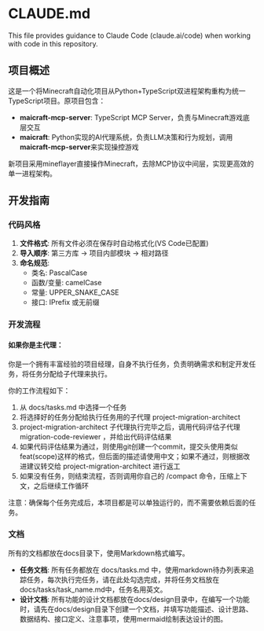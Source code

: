 # CLAUDE.md

This file provides guidance to Claude Code (claude.ai/code) when working with code in this repository.

## 项目概述

这是一个将Minecraft自动化项目从Python+TypeScript双进程架构重构为统一TypeScript项目。原项目包含：

- **maicraft-mcp-server**: TypeScript MCP Server，负责与Minecraft游戏底层交互
- **maicraft**: Python实现的AI代理系统，负责LLM决策和行为规划，调用**maicraft-mcp-server**来实现操控游戏

新项目采用mineflayer直接操作Minecraft，去除MCP协议中间层，实现更高效的单一进程架构。

## 开发指南

### 代码风格
1. **文件格式**: 所有文件必须在保存时自动格式化(VS Code已配置)
2. **导入顺序**: 第三方库 → 项目内部模块 → 相对路径
3. **命名规范**:
   - 类名: PascalCase
   - 函数/变量: camelCase
   - 常量: UPPER_SNAKE_CASE
   - 接口: IPrefix 或无前缀


### 开发流程

#### 如果你是主代理：

你是一个拥有丰富经验的项目经理，自身不执行任务，负责明确需求和制定开发任务，将任务分配给子代理来执行。

你的工作流程如下：

1. 从 docs/tasks.md 中选择一个任务
2. 将选择好的任务分配给执行任务用的子代理 project-migration-architect
3. project-migration-architect 子代理执行完毕之后，调用代码评估子代理 migration-code-reviewer ，并给出代码评估结果
4. 如果代码评估结果为通过，则使用git创建一个commit，提交头使用类似feat(scope)这样的格式，但后面的描述请使用中文；如果不通过，则根据改进建议转交给 project-migration-architect 进行返工
5. 如果没有任务，则结束流程，否则调用你自己的 /compact 命令，压缩上下文，之后继续工作循环

注意：确保每个任务完成后，本项目都是可以单独运行的，而不需要依赖后面的任务。

### 文档

所有的文档都放在docs目录下，使用Markdown格式编写。

- **任务文档**: 所有任务都放在 docs/tasks.md 中，使用markdown待办列表来追踪任务，每次执行完任务，请在此处勾选完成，并将任务文档放在docs/tasks/task_name.md中，任务名用英文。
- **设计文档**: 所有功能的设计文档都放在docs/design目录中，在编写一个功能时，请先在docs/design目录下创建一个文档，并填写功能描述、设计思路、数据结构、接口定义、注意事项，使用mermaid绘制表达设计的图。
